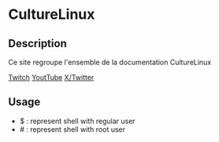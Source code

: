 # CultureLinux

## Description

Ce site regroupe l'ensemble de la documentation CultureLinux

[Twitch](https://www.twitch.tv/culturelinux)
[YoutTube](https://www.youtube.com/@culturelinux?sub_confirmation=1)
[X/Twitter](https://twitter.com/culturelinux)

## Usage

* $ : represent shell with regular user
* \# : represent shell with root user

    
